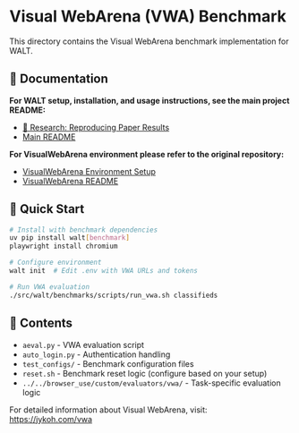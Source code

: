 # Visual WebArena (VWA) Benchmark

This directory contains the Visual WebArena benchmark implementation for WALT.

## 📖 Documentation

**For WALT setup, installation, and usage instructions, see the main project README:**

- [🔬 Research: Reproducing Paper Results](../../../../README.md#reproducing-paper-results)
- [Main README](../../../../README.md)

**For VisualWebArena environment please refer to the original repository:**

- [VisualWebArena Environment Setup](https://github.com/web-arena-x/visualwebarena/blob/main/environment_docker/README.md)
- [VisualWebArena README](https://github.com/web-arena-x/visualwebarena/blob/main/README.md)

## 🏃 Quick Start

```bash
# Install with benchmark dependencies
uv pip install walt[benchmark]
playwright install chromium

# Configure environment
walt init  # Edit .env with VWA URLs and tokens

# Run VWA evaluation
./src/walt/benchmarks/scripts/run_vwa.sh classifieds
```

## 📁 Contents

- `aeval.py` - VWA evaluation script
- `auto_login.py` - Authentication handling
- `test_configs/` - Benchmark configuration files
- `reset.sh` - Benchmark reset logic (configure based on your setup)
- `../../browser_use/custom/evaluators/vwa/` - Task-specific evaluation logic

For detailed information about Visual WebArena, visit: https://jykoh.com/vwa
